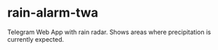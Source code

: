 # rain-alarm-twa
Telegram Web App with rain radar. Shows areas where precipitation is currently expected.
